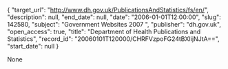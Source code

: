 {
  "target_url": "http://www.dh.gov.uk/PublicationsAndStatistics/fs/en/", 
  "description": null, 
  "end_date": null, 
  "date": "2006-01-01T12:00:00", 
  "slug": 142580, 
  "subject": "Government Websites 2007 ", 
  "publisher": "dh.gov.uk", 
  "open_access": true, 
  "title": "Department of Health Publications and Statistics", 
  "record_id": "20060101T120000/CHRFVzpoFG24tBXIijNJtA==", 
  "start_date": null
}

None